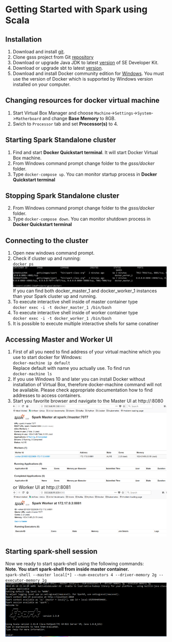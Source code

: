# Getting Started with Spark using Scala

## Installation
1. Download and install [git](https://git-scm.com/downloads).
2. Clone gsss project from Git [repository](https://github.com/skomarovsky/gsss)
3. Download or upgrade Java JDK to latest [version](http://www.oracle.com/technetwork/java/javase/downloads/index.html) of SE Developer Kit.
4. Download or upgrade sbt to latest [version](https://www.scala-sbt.org/1.x/docs/Installing-sbt-on-Windows.html).
5. Download and install Docker community edition for [Windows](https://store.docker.com/editions/community/docker-ce-desktop-windows). You must use the version of Docker which is supported by Windows version installed on your computer. 

## Changing resources for docker virtual machine
1. Start Virtual Box Manager and choose `Machine`->`Settings`->`System`->`Matherboard` and change **Base Memory** to 8GB.
2. Swich to `Processor` tab and set **Processor(s)** to 4.
    
## Starting Spark Standalone cluster
1. Find and start **Docker Quickstart terminal**. It will start Docker Virtual Box machine.
2. From Windows command prompt change folder to the *gsss/docker* folder.
3. Type `docker-compose up`. You can monitor startup process in **Docker Quickstart terminal**

## Stopping Spark Standalone cluster
2. From Windows command prompt change folder to the *gsss/docker* folder.
3. Type `docker-compose down`. You can monitor shutdown process in **Docker Quickstart terminal**



## Connecting to the cluster
1. Open new windows command prompt.
2. Check if cluster up and running:  
`docker ps` 
![result](docs/images/dockerps.png)
If you can find both docker_master_1 and docker_worker_1 instances than your Spark cluster up and running.
3. To execute interactive shell inside of master container type  
`docker exec -i -t docker_master_1 /bin/bash`
4. To execute interactive shell inside of worker container type  
   `docker exec -i -t docker_worker_1 /bin/bash`
5. It is possible to execute multiple interactive shells for same conatiner   

## Accessing Master and Worker UI
1. First of all you need to find address of your virtual machine which you use to start docker for Windows:  
`docker-machine ip default`  
Replace default with name you actually use. To find run  
`docker-machine ls`
2. If you use Windows 10 and later you can install Docker without installation of Virtual Box,
therefore docker-machine command will not be available. Please check appropriate documentation how to find addresses to access containers.
3. Start you favorite browser and navigate to the Master UI at http://<VM IP>:8080 
![result](docs/images/MasterUI.png)
or Worker UI at http://<VM IP>:8081 
![result](docs/images/WorkerUI.png)

## Starting spark-shell session
Now we ready to start spark-shell using the following commands:  
**Note. You start spark-shell from inside master container.**  
`spark-shell --master local[*] --num-executors 4 --driver-memory 2g --executor-memory 1g`  
![result](docs/images/spark-shell.png)

